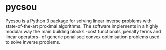 # pycsou
Pycsou is a Python 3 package for solving linear inverse problems with state-of-the-art proximal algorithms. The software implements in a highly modular way the main building blocks -cost functionals, penalty terms and linear operators- of generic penalised convex optimisation problems used to solve inverse problems.
